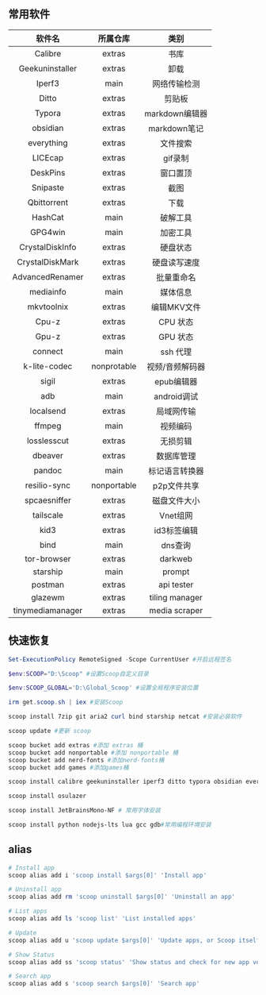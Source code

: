 ## 常用软件

| 软件名  | 所属仓库 |    类别     |
| :-----: | :------: | :---------: |
| Calibre |  extras  | 书库 |
|Geekuninstaller|extras|卸载|
|Iperf3|main|网络传输检测|
|Ditto|extras|剪贴板|
|Typora|extras|markdown编辑器|
|obsidian|extras|markdown笔记|
|everything|extras|文件搜索|
|LICEcap|extras|gif录制|
|DeskPins|extras|窗口置顶|
|Snipaste|extras|截图|
|Qbittorrent|extras|下载|
|HashCat|main|破解工具|
|GPG4win|main|加密工具|
|CrystalDiskInfo|extras|硬盘状态|
|CrystalDiskMark|extras|硬盘读写速度|
|AdvancedRenamer|extras|批量重命名|
|mediainfo|main|媒体信息|
|mkvtoolnix|extras|编辑MKV文件|
|Cpu-z|extras|CPU 状态|
|Gpu-z|extras|GPU 状态|
|connect|main|ssh 代理|
|k-lite-codec|nonprotable|视频/音频解码器|
|sigil|extras|epub编辑器|
|adb|main|android调试|
|localsend|extras|局域网传输|
|ffmpeg|main|视频编码|
|losslesscut|extras|无损剪辑|
|dbeaver|extras|数据库管理|
|pandoc|main|标记语言转换器|
|resilio-sync|nonportable|p2p文件共享|
|spcaesniffer|extras|磁盘文件大小|
|tailscale|extras|Vnet组网|
|kid3|extras|id3标签编辑|
|bind|main|dns查询|
|tor-browser|extras|darkweb|
|starship|main|prompt|
|postman|extras|api tester|
|glazewm|extras|tiling manager|
|tinymediamanager|extras|media scraper|

## 快速恢复

```powershell
Set-ExecutionPolicy RemoteSigned -Scope CurrentUser #开启远程签名

$env:SCOOP="D:\Scoop" #设置Scoop自定义目录

$env:SCOOP_GLOBAL='D:\Global_Scoop' #设置全局程序安装位置

irm get.scoop.sh | iex #安装Scoop

scoop install 7zip git aria2 curl bind starship netcat #安装必装软件

scoop update #更新 scoop

scoop bucket add extras #添加 extras 桶
scoop bucket add nonportable #添加 nonportable 桶
scoop bucket add nerd-fonts #添加nerd-fonts桶
scoop bucket add games #添加games桶

scoop install calibre geekuninstaller iperf3 ditto typora obsidian everything LICEcap deskpins snipaste qbittorrent hashcat gpg4win crystaldiskinfo crystaldiskmark advancedrenamer mediainfo mkvtoolnix cpu-z gpu-z connect k-lite-codec-pack-mega-np sigil adb localsend ffmpeg losslesscut dbeaver pandoc resilio-sync-np spacesniffer tailscale kid3 tor-browser glazewm tinymediamanager

scoop install osulazer

scoop install JetBrainsMono-NF # 常用字体安装

scoop install python nodejs-lts lua gcc gdb#常用编程环境安装

```

## alias
```powershell
# Install app
scoop alias add i 'scoop install $args[0]' 'Install app'

# Uninstall app
scoop alias add rm 'scoop uninstall $args[0]' 'Uninstall an app'

# List apps
scoop alias add ls 'scoop list' 'List installed apps'

# Update
scoop alias add u 'scoop update $args[0]' 'Update apps, or Scoop itself'

# Show Status
scoop alias add ss 'scoop status' 'Show status and check for new app versions'

# Search app
scoop alias add s 'scoop search $args[0]' 'Search app'
```
